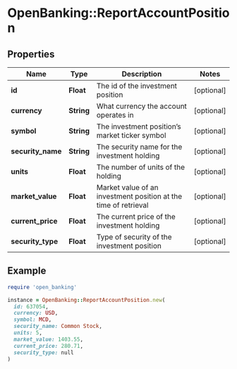 # OpenBanking::ReportAccountPosition

## Properties

| Name | Type | Description | Notes |
| ---- | ---- | ----------- | ----- |
| **id** | **Float** | The id of the investment position | [optional] |
| **currency** | **String** | What currency the account operates in | [optional] |
| **symbol** | **String** | The investment position’s market ticker symbol | [optional] |
| **security_name** | **String** | The security name for the investment holding | [optional] |
| **units** | **Float** | The number of units of the holding | [optional] |
| **market_value** | **Float** | Market value of an investment position at the time of retrieval | [optional] |
| **current_price** | **Float** | The current price of the investment holding | [optional] |
| **security_type** | **Float** | Type of security of the investment position | [optional] |

## Example

```ruby
require 'open_banking'

instance = OpenBanking::ReportAccountPosition.new(
  id: 637054,
  currency: USD,
  symbol: MCD,
  security_name: Common Stock,
  units: 5,
  market_value: 1403.55,
  current_price: 280.71,
  security_type: null
)
```

